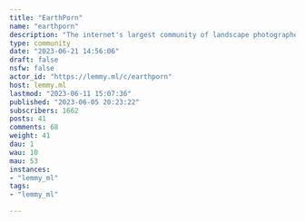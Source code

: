 ```yaml
---
title: "EarthPorn" 
name: "earthporn"
description: "The internet's largest community of landscape photographers and Earth lovers.Please include the location and [resolution] and [OC] tags (if appropriate) to submissions, like so:Overlooking the Sava in Belgrade [6000x3000] [OC]Full list of rules in this post [here](https://lemmy.ml/post/1204479)"
type: community
date: "2023-06-21 14:56:06"
draft: false
nsfw: false
actor_id: "https://lemmy.ml/c/earthporn"
host: lemmy.ml
lastmod: "2023-06-11 15:07:36"
published: "2023-06-05 20:23:22"
subscribers: 1662
posts: 41
comments: 68
weight: 41
dau: 1
wau: 10
mau: 53
instances:
- "lemmy_ml"
tags: 
- "lemmy_ml"

---
```

